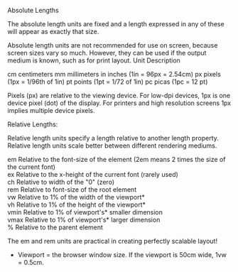 Absolute Lengths

The absolute length units are fixed and a length expressed in any of these will appear as exactly that size.

Absolute length units are not recommended for use on screen, because screen sizes vary so much. However, they can be used if the output medium is known, such as for print layout.
Unit 	Description

cm 	centimeters 
mm 	millimeters 
in 	inches (1in = 96px = 2.54cm) 
px  	pixels (1px = 1/96th of 1in) 
pt 	points (1pt = 1/72 of 1in) 
pc 	picas (1pc = 12 pt) 

Pixels (px) are relative to the viewing device. For low-dpi devices, 1px is one device pixel (dot) of the display. For printers and high resolution screens 1px implies multiple device pixels.


Relative Lengths:

Relative length units specify a length relative to another length property. Relative length units scale better between different rendering mediums.

em 	Relative to the font-size of the element (2em means 2 times the size of the current font) 	
ex 	Relative to the x-height of the current font (rarely used) 	
ch 	Relative to width of the "0" (zero) 	
rem 	Relative to font-size of the root element 	
vw 	Relative to 1% of the width of the viewport* 	
vh 	Relative to 1% of the height of the viewport* 	
vmin 	Relative to 1% of viewport's* smaller dimension 	
vmax 	Relative to 1% of viewport's* larger dimension 	
% 	Relative to the parent element


 The em and rem units are practical in creating perfectly scalable layout!
* Viewport = the browser window size. If the viewport is 50cm wide, 1vw = 0.5cm.


